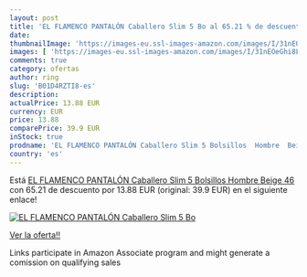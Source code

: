 ```yaml
---
layout: post
title: 'EL FLAMENCO PANTALÓN Caballero Slim 5 Bo al 65.21 % de descuento'
date: 
thumbnailImage: 'https://images-eu.ssl-images-amazon.com/images/I/31nEOeGhi8L._SL200_.jpg'
images: [ 'https://images-eu.ssl-images-amazon.com/images/I/31nEOeGhi8L._SL200_.jpg' ]
comments: true
category: ofertas
author: ring
slug: 'B01D4RZTI8-es'
description:
actualPrice: 13.88 EUR
currency: EUR
price: 13.88
comparePrice: 39.9 EUR
inStock: true
prodname: 'EL FLAMENCO PANTALÓN Caballero Slim 5 Bolsillos  Hombre  Beige 46'
country: 'es'
---
```


Está [EL FLAMENCO PANTALÓN Caballero Slim 5 Bolsillos  Hombre  Beige 46](https://www.amazon.es/dp/B01D4RZTI8/?tag=tolees-21) con 65.21 de descuento por 13.88 EUR (original: 39.9 EUR) en el siguiente enlace!

[![EL FLAMENCO PANTALÓN Caballero Slim 5 Bo](https://images-eu.ssl-images-amazon.com/images/I/31nEOeGhi8L._SL200_.jpg)](https://www.amazon.es/dp/B01D4RZTI8/?tag=tolees-21)

[Ver la oferta!!](https://www.amazon.es/dp/B01D4RZTI8/?tag=tolees-21)

Links participate in Amazon Associate program and might generate a comission on qualifying sales


